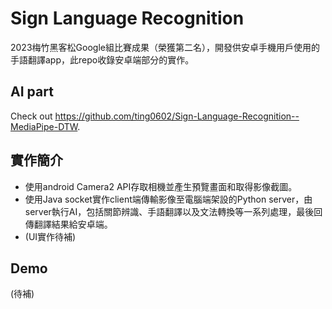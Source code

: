 # Sign Language Recognition
2023梅竹黑客松Google組比賽成果（榮獲第二名），開發供安卓手機用戶使用的手語翻譯app，此repo收錄安卓端部分的實作。

## AI part
Check out https://github.com/ting0602/Sign-Language-Recognition--MediaPipe-DTW.

## 實作簡介
- 使用android Camera2 API存取相機並產生預覽畫面和取得影像截圖。
- 使用Java socket實作client端傳輸影像至電腦端架設的Python server，由server執行AI，包括關節辨識、手語翻譯以及文法轉換等一系列處理，最後回傳翻譯結果給安卓端。
- (UI實作待補)

## Demo
(待補)

